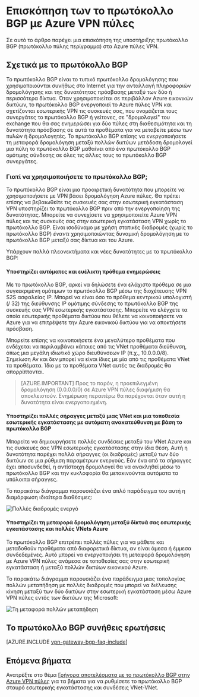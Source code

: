 <properties
   pageTitle="Επισκόπηση των το πρωτόκολλο BGP με Azure VPN πύλες | Microsoft Azure"
   description="Σε αυτό το άρθρο παρέχει μια επισκόπηση των πρωτόκολλο BGP με Azure πύλες VPN."
   services="vpn-gateway"
   documentationCenter="na"
   authors="yushwang"
   manager="rossort"
   editor=""
   tags=""/>

<tags
   ms.service="vpn-gateway"
   ms.devlang="na"
   ms.topic="article"
   ms.tgt_pltfrm="na"
   ms.workload="infrastructure-services"
   ms.date="06/16/2016"
   ms.author="yushwang"/>

# <a name="overview-of-bgp-with-azure-vpn-gateways"></a>Επισκόπηση των το πρωτόκολλο BGP με Azure VPN πύλες

Σε αυτό το άρθρο παρέχει μια επισκόπηση της υποστήριξης πρωτόκολλο BGP (πρωτόκολλο πύλης περίγραμμα) στα Azure πύλες VPN.

## <a name="about-bgp"></a>Σχετικά με το πρωτόκολλο BGP

Το πρωτόκολλο BGP είναι το τυπικό πρωτόκολλο δρομολόγησης που χρησιμοποιούνται συνήθως στο Internet για την ανταλλαγή πληροφοριών δρομολόγησης και της δυνατότητας πρόσβασης μεταξύ των δύο ή περισσότερα δίκτυα. Όταν χρησιμοποιείται σε περιβάλλον Azure εικονικών δικτύων, το πρωτόκολλο BGP ενεργοποιεί το Azure πύλες VPN και σχετίζονται εσωτερικής VPN τις συσκευές σας, που ονομάζεται τους συνεργάτες το πρωτόκολλο BGP ή γείτονες, σε "δρομολογεί" του exchange που θα σας ενημερώσει για δύο πύλες στη διαθεσιμότητα και τη δυνατότητα πρόσβασης σε αυτά τα προθέματα για να μεταβείτε μέσω των πυλών ή δρομολογητές. Το πρωτόκολλο BGP επίσης να ενεργοποιήσετε τη μεταφορά δρομολόγηση μεταξύ πολλών δικτύων μετάδοση δρομολογεί μια πύλη το πρωτόκολλο BGP μαθαίνει από ένα πρωτόκολλο BGP ομότιμης σύνδεσης σε όλες τις άλλες τους το πρωτόκολλο BGP συνεργάτες.
 
### <a name="why-use-bgp"></a>Γιατί να χρησιμοποιήσετε το πρωτόκολλο BGP;

Το πρωτόκολλο BGP είναι μια προαιρετική δυνατότητα που μπορείτε να χρησιμοποιήσετε με VPN βάσει δρομολόγηση Azure πύλες. Θα πρέπει επίσης να βεβαιωθείτε τις συσκευές σας στην εσωτερική εγκατάσταση VPN υποστηρίζει το πρωτόκολλο BGP πριν από την ενεργοποίηση της δυνατότητας. Μπορείτε να συνεχίσετε να χρησιμοποιείτε Azure VPN πύλες και τις συσκευές σας στην εσωτερική εγκατάσταση VPN χωρίς το πρωτόκολλο BGP. Είναι ισοδύναμο με χρήση στατικές διαδρομές (χωρίς το πρωτόκολλο BGP) *έναντι* χρησιμοποιώντας δυναμική δρομολόγηση με το πρωτόκολλο BGP μεταξύ σας δίκτυα και του Azure.

Υπάρχουν πολλά πλεονεκτήματα και νέες δυνατότητες με το πρωτόκολλο BGP:

#### <a name="support-automatic-and-flexible-prefix-updates"></a>Υποστηρίζει αυτόματες και ευέλικτη πρόθεμα ενημερώσεις

Με το πρωτόκολλο BGP, αρκεί να δηλώσετε ένα ελάχιστο πρόθεμα σε μια συγκεκριμένη ομότιμων το πρωτόκολλο BGP μέσω της διοχέτευσης VPN S2S ασφαλείας IP. Μπορεί να είναι όσο το πρόθεμα κεντρικού υπολογιστή (/ 32) της διεύθυνσης IP ομότιμης σύνδεσης το πρωτόκολλο BGP της συσκευής σας VPN εσωτερικής εγκατάστασης. Μπορείτε να ελέγχετε τα οποία εσωτερικής προθέματα δικτύου που θέλετε να κοινοποιήσετε να Azure για να επιτρέψετε την Azure εικονικού δικτύου για να αποκτήσετε πρόσβαση.
    
Μπορείτε επίσης να κοινοποιήσετε ένα μεγαλύτερο προθέματα που ενδέχεται να περιλαμβάνει κάποιες από τις VNet προθέματα διεύθυνση, όπως μια μεγάλη ιδιωτικό χώρο διευθύνσεων IP (π.χ., 10.0.0.0/8). Σημείωση Αν και δεν μπορεί να είναι ίδιες με μία από τις προθέματα VNet τα προθέματα. Ίδιο με το προθέματα VNet αυτές τις διαδρομές θα απορρίπτονται.

>[AZURE.IMPORTANT] Προς το παρόν, η προεπιλεγμένη δρομολόγηση (0.0.0.0/0) σε Azure VPN πύλες διαφήμιση θα αποκλειστούν. Ενημέρωση περαιτέρω θα παρέχονται όταν αυτή η δυνατότητα είναι ενεργοποιημένη.

#### <a name="support-multiple-tunnels-between-a-vnet-and-an-on-premises-site-with-automatic-failover-based-on-bgp"></a>Υποστηρίζει πολλές σήραγγες μεταξύ μιας VNet και μια τοποθεσία εσωτερικής εγκατάστασης με αυτόματη ανακατεύθυνση με βάση το πρωτόκολλο BGP

Μπορείτε να δημιουργήσετε πολλές συνδέσεις μεταξύ του VNet Azure και τις συσκευές σας VPN εσωτερικής εγκατάστασης στην ίδια θέση. Αυτή η δυνατότητα παρέχει πολλά σήραγγες (οι διαδρομές) μεταξύ των δύο δικτύων σε μια ρύθμιση παραμέτρων ενεργούς. Εάν ένα από τα σήραγγες έχει αποσυνδεθεί, η αντίστοιχη δρομολογεί θα να ανακληθεί μέσω το πρωτόκολλο BGP και την κυκλοφορία θα μετακινούνται αυτόματα τα υπόλοιπα σήραγγες.
    
Το παρακάτω διάγραμμα παρουσιάζει ένα απλό παράδειγμα του αυτή η διαμόρφωση ιδιαίτερα διαθέσιμες:
    
![Πολλές διαδρομές ενεργό](./media/vpn-gateway-bgp-overview/multiple-active-tunnels.png)

#### <a name="support-transit-routing-between-your-on-premises-networks-and-multiple-azure-vnets"></a>Υποστηρίζει τη μεταφορά δρομολόγηση μεταξύ δίκτυά σας εσωτερικής εγκατάστασης και πολλές VNets Azure

Το πρωτόκολλο BGP επιτρέπει πολλές πύλες για να μάθετε και μεταδοθούν προθέματα από διαφορετικά δίκτυα, αν είναι άμεσα ή έμμεσα συνδεδεμένες. Αυτό μπορεί να ενεργοποιήσει τη μεταφορά δρομολόγηση με Azure VPN πύλες ανάμεσα σε τοποθεσίες σας στην εσωτερική εγκατάσταση ή μεταξύ πολλών δικτύων εικονικού Azure.
    
Το παρακάτω διάγραμμα παρουσιάζει ένα παράδειγμα μιας τοπολογίας πολλών μεταπήδηση με πολλές διαδρομές που μπορεί να διέλευσης κίνηση μεταξύ των δύο δικτύων στην εσωτερική εγκατάσταση μέσω Azure VPN πύλες εντός των δικτύων της Microsoft:

![Τη μεταφορά πολλών μεταπήδηση](./media/vpn-gateway-bgp-overview/full-mesh-transit.png)

## <a name="bgp-faqs"></a>Το πρωτόκολλο BGP συνήθεις ερωτήσεις


[AZURE.INCLUDE [vpn-gateway-bgp-faq-include](../../includes/vpn-gateway-bpg-faq-include.md)] 




## <a name="next-steps"></a>Επόμενα βήματα

Ανατρέξτε στο θέμα [Γρήγορα αποτελέσματα με το πρωτόκολλο BGP στην Azure VPN πύλες](./vpn-gateway-bgp-resource-manager-ps.md) για τα βήματα για να ρυθμίσετε το πρωτόκολλο BGP σταυρό εσωτερικής εγκατάστασης και συνδέσεις VNet-VNet.

